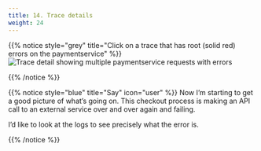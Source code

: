 ```yaml
---
title: 14. Trace details
weight: 24
---
```


{{% notice style="grey" title="Click on a trace that has root (solid red) errors on the paymentservice" %}}
![Trace detail showing multiple paymentservice requests with errors](../img/trace.png?width=50vw)

{{% /notice %}}

{{% notice style="blue" title="Say" icon="user" %}}
Now I’m starting to get a good picture of what’s going on. This checkout process is making an API call to an external service over and over again and failing.

I’d like to look at the logs to see precisely what the error is.

{{% /notice %}}